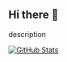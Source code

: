 ## Hi there 👋


description 



<div>
<a href="https://github-readme-stats.vercel.app/api?username=Erick-lks&show_icons=true&theme=radical">
  <img src="https://github-readme-stats.vercel.app/api?username=Erick-lks&show_icons=true&theme=radical" alt="GitHub Stats">
</a>


        
</div>

  
